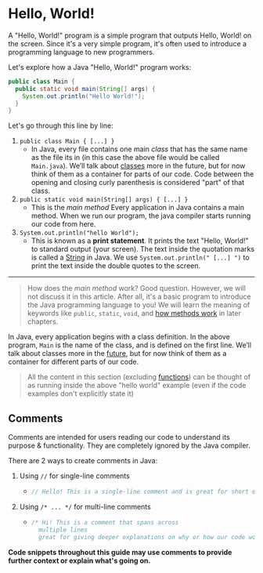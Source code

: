 # Hello, World!

A "Hello, World!" program is a simple program that outputs Hello, World! on the screen. Since it's a very simple program, it's often used to introduce a programming language to new programmers.

Let's explore how a Java "Hello, World!" program works:

```java
public class Main { 
  public static void main(String[] args) { 
    System.out.println("Hello World!"); 
  }
}
```

Let's go through this line by line:

1. `public class Main { [...] }`
   - In Java, every file contains one main *class* that has the same name as the file its in (in this case the above file would be called `Main.java`). We’ll talk about [classes](../../Object-Oriented-Programming/course/Classes.md) more in the future, but for now think of them as a container for parts of our code. Code between the opening and closing curly parenthesis is considered "part" of that class.
2. `public static void main(String[] args) { [...] }`
   - This is the *main method* Every application in Java contains a main method. When we run our program, the java compiler starts running our code from here. 
3. `System.out.println("hello World");`
   - This is known as a **print statement**. It prints the text "Hello, World!" to standard output (your screen). The text inside the quotation marks is called a [String](./Variables.md#) in Java. We use `System.out.println(" [...]
  ")` to print the text inside the double quotes to the screen.

______________________________________________________________________

> How does the *main method* work? Good question. However, we will not discuss it in this article. After all, it's a basic program to introduce the Java programming language to you! We will learn the meaning of keywords like `public`, `static`, `void`, and [how methods work](./Functions.md) in later chapters.

In Java, every application begins with a class definition. In the above program, `Main` is the name of the class, and is defined on the first line. We’ll talk about classes more in the [future](../../Object-Oriented-Programming/course/Classes.md), but for now think of them as a container for different parts of our code.

> All the content in this section (excluding [functions](./Functions.md)) can be thought of as running inside the above "hello world" example (even if the code examples don't explicitly state it)

## Comments

Comments are intended for users reading our code to understand its purpose & functionality. They are completely ignored by the Java compiler.

There are 2 ways to create comments in Java:

1. Using `//` for single-line comments
   - ```java
     // Hello! This is a single-line comment and is great for short explanantions of code.
     ```
2. Using `/* ... */` for multi-line comments
   - ```java
     /* Hi! This is a comment that spans across
       multiple lines
       great for giving deeper explanations on why or how our code works.
     ```

**Code snippets throughout this guide may use comments to provide further context or explain what's going on.**

